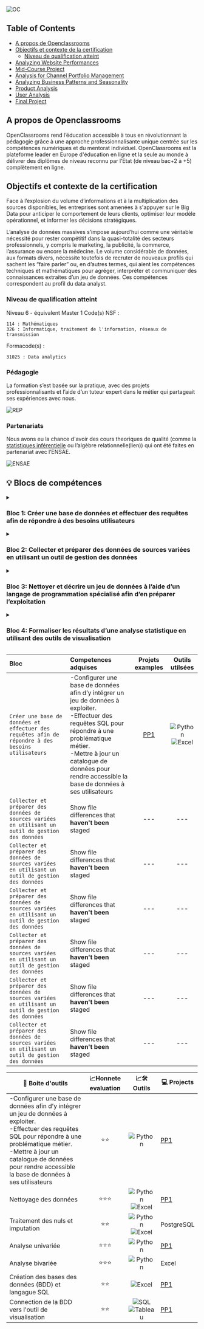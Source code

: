 
![OC](https://github.com/ocon-ene/openclassrooms-Data-Analyst/blob/main/images/OC%20logo.PNG)

## Table of Contents

- [A propos de Openclassrooms](#a-propos-de-openclassrooms)
- [Objectifs et contexte de la certification](#objectifs-et-contexte-de-la-certification)
  - [Niveau de qualification atteint](#niveau-de-qualification-atteint)
- [Analyzing Website Performances](#analyzing-website-performances)
- [Mid-Course Project](#mid-course-project)
- [Analysis for Channel Portfolio Management](#analysis-for-channel-portfolio-management)
- [Analyzing Business Patterns and Seasonality](#analyzing-business-patterns-and-seasonality)
- [Product Analysis](#product-analysis)
- [User Analysis](#user-analysis)
- [Final Project](#final-project)

## A propos de Openclassrooms

OpenClassrooms rend l’éducation accessible à tous en révolutionnant la pédagogie grâce à une approche professionnalisante unique centrée sur les compétences numériques et du mentorat individuel. OpenClassrooms est la plateforme leader en Europe d'éducation en ligne et la seule au monde à délivrer des diplômes de niveau reconnu par l’Etat (de niveau bac+2 à +5) complètement en ligne. 

## Objectifs et contexte de la certification

Face à l’explosion du volume d’informations et à la multiplication des sources disponibles, les entreprises sont amenées à s'appuyer sur le Big Data pour anticiper le comportement de leurs clients, optimiser leur modèle opérationnel, et informer les décisions stratégiques. 

L’analyse de données massives s’impose aujourd’hui comme une véritable nécessité pour rester compétitif dans la quasi-totalité des secteurs professionnels, y compris le marketing, la publicité, la commerce, l’assurance ou encore la médecine. Le volume considérable de données, aux formats divers, nécessite toutefois de recruter de nouveaux profils qui sachent les “faire parler” ou, en d’autres termes, qui aient les compétences techniques et mathématiques pour agréger, interpréter et communiquer des connaissances extraites d’un jeu de données. Ces compétences correspondent au profil du data analyst.  

### Niveau de qualification atteint 

Niveau 6 - équivalent Master 1
Code(s) NSF :

    114 : Mathématiques
    326 : Informatique, traitement de l'information, réseaux de transmission

Formacode(s) :

    31025 : Data analytics

### Pédagogie

La formation s’est basée sur la pratique, avec des projets professionnalisants et l’aide d’un tuteur expert dans le métier qui partageait ses expériences avec nous.

![REP](https://github.com/ocon-ene/openclassrooms-Data-Analyst/blob/main/images/REPARTITION.png)

### Partenariats

Nous avons eu la chance d'avoir des cours theoriques de qualité (comme la [statistiques inférentielle](https://openclassrooms.com/fr/course-certificates/9349576468) ou l’algèbre relationnelle(lien)) qui ont été faites en partenariat avec l’ENSAE.

![ENSAE](https://github.com/ocon-ene/openclassrooms-Data-Analyst/blob/main/images/ENSAE.png)


## 💡  Blocs de compétences

<details>
<summary>
    
### **Bloc 1:** Créer une base de données et effectuer des requêtes afin de répondre à des besoins utilisateurs
    
</summary>
    
| <div align="center">`Competences adquises` | `Projets examples` | `outils utilsées`
| :--- | :---: | :---: | 
| Configurer une base de données afin d’y intégrer un jeu de données à exploiter. | --- |![SQLpg](https://img.icons8.com/color/28/null/postgreesql.png)|
| Effectuer des requêtes SQL pour répondre à une problématique métier. | --- | ![SQLpg](https://img.icons8.com/color/28/null/postgreesql.png)![SQL](https://img.icons8.com/ios-filled/28/FFFFFF/sql.png) | 
| Mettre à jour un catalogue de données pour rendre accessible la base de données à ses utilisateurs. | --- |--- | 
</details> 

<details>

<summary>
    
### **Bloc 2:** Collecter et préparer des données de sources variées en utilisant un outil de gestion des données

</summary>    

| <div align="center">`Competences adquises` | `Projets examples` | `outils utilsées`
| :--- | :---: | :---: | 
| Collecter et intégrer des données venant de plusieurs sources en respectant les règles de protection des données en vigueur. | --- |--- |
| Préparer des données pour l'analyse en respectant les normes internes à l’entreprise. | --- |--- | 
</details>

<details>
<summary>
    
### **Bloc 3:** Nettoyer et décrire un jeu de données à l’aide d’un langage de programmation spécialisé afin d’en préparer l’exploitation

</summary>
    
| <div align="center">`Competences adquises` | `Projets examples` | `outils utilsées`
| :--- | :---: | :---: | 
| Pré-traiter des données stockées en les classifiant et en corrigeant les erreurs et les incohérences présentes. | --- |--- |
| Réaliser une analyse uni-variée de données pré-traitées afin de les décrire et de détecter les incohérences.  | --- |--- | 
</details>

<details>

<summary>    
    
### **Bloc 4:** Formaliser les résultats d’une analyse statistique en utilisant des outils de visualisation 

</summary>    
    
| <div align="center">`Competences adquises` | `Projets examples` | `outils utilsées`
| :--- | :---: | :---: | 
| Analyser un besoin client pour formuler des questions analytiques et définir des indicateurs de suivi. | --- |--- |
| Créer les graphiques permettant de représenter les résultats obtenus. | --- |--- | 
| Créer un tableau de bord (dashboard) permettant de visualiser et de mesurer les résultats obtenus en fonction d’indicateurs donnés. | --- |--- | 
</details>


| Bloc | Competences adquises | Projets examples | Outils utilsées
| :--- | :--- | :---: | :---: |
| `Créer une base de données et effectuer des requêtes afin de répondre à des besoins utilisateurs` | -Configurer une base de données afin d’y intégrer un jeu de données à exploiter.<br>-Effectuer des requêtes SQL pour répondre à une problématique métier.<br>-Mettre à jour un catalogue de données pour rendre accessible la base de données à ses utilisateurs | [PP1](https://github.com/ocon-ene/SQL_Valeur_fonciere_p1) | ![Python](https://img.icons8.com/color/24/null/python--v1.png)<br>![Excel](https://img.icons8.com/color/24/null/microsoft-excel-2019--v1.png) |
| `Collecter et préparer des données de sources variées en utilisant un outil de gestion des données` | Show file differences that **haven't been** staged |--- | --- |
| `Collecter et préparer des données de sources variées en utilisant un outil de gestion des données` | Show file differences that **haven't been** staged |--- | --- |
| `Collecter et préparer des données de sources variées en utilisant un outil de gestion des données` | Show file differences that **haven't been** staged |--- | --- |
| `Collecter et préparer des données de sources variées en utilisant un outil de gestion des données` | Show file differences that **haven't been** staged |--- | --- |
| `Collecter et préparer des données de sources variées en utilisant un outil de gestion des données` | Show file differences that **haven't been** staged |--- | --- |
| `Collecter et préparer des données de sources variées en utilisant un outil de gestion des données` | Show file differences that **haven't been** staged |--- | --- |


| <div align="center">:school_satchel: **Boite d'outils**  | :chart_with_upwards_trend:Honnete evaluation  | :chart_with_upwards_trend:🛠️ **Outils**  | 💻 Projects |
|:-----|-----------|-----------|-----------|
|-Configurer une base de données afin d’y intégrer un jeu de données à exploiter.<br>-Effectuer des requêtes SQL pour répondre à une problématique métier.<br>-Mettre à jour un catalogue de données pour rendre accessible la base de données à ses utilisateurs | <div align="center">:star::star:|  <div align="center">![Python](https://img.icons8.com/color/24/null/python--v1.png) | [PP1](https://github.com/ocon-ene/SQL_Valeur_fonciere_p1) |
|Nettoyage des données  | <div align="center">:star::star::star: |  <div align="center">![Python](https://img.icons8.com/color/24/null/python--v1.png)![Excel](https://img.icons8.com/color/24/null/microsoft-excel-2019--v1.png) | [PP1](https://github.com/ocon-ene/SQL_Valeur_fonciere_p1)|
|Traitement des nuls et imputation  | <div align="center">:star::star: | <div align="center">![Python](https://img.icons8.com/color/24/null/python--v1.png)![Excel](https://img.icons8.com/color/24/null/microsoft-excel-2019--v1.png) | PostgreSQL |
|Analyse univariée  | <div align="center">:star::star::star: | <div align="center">![Python](https://img.icons8.com/color/24/null/python--v1.png) | [PP1](https://github.com/ocon-ene/SQL_Valeur_fonciere_p1) |
| <div align="left">Analyse bivariée  | <div align="center">:star::star::star: | <div align="center">![Python](https://img.icons8.com/color/24/null/python--v1.png)| Excel |
| <div align="left">Création des bases des données (BDD) et langague SQL | <div align="center">:star::star: | <div align="center">![Excel](https://img.icons8.com/color/24/null/microsoft-excel-2019--v1.png) | [PP1](https://github.com/ocon-ene/SQL_Valeur_fonciere_p1) |
| <div align="left">Connection de la BDD vers l'outil de visualisation | <div align="center">:star::star: | <div align="center">![SQL](https://img.icons8.com/color/20/null/postgreesql.png)![Tableau](https://img.icons8.com/color/24/null/tableau-software.png) | [PP1](https://github.com/ocon-ene/SQL_Valeur_fonciere_p1) |
  
